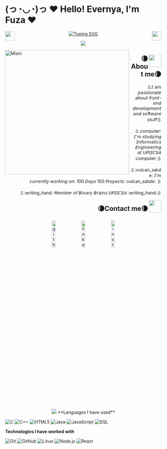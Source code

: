 # (っ◔◡◔)っ ♥ Hello! Evernya, I'm Fuza ♥ 
<img align="right" src = "https://cultofthepartyparrot.com/guests/hd/nyanparrot.gif" width = 30px height=30px>
<img align="left" src = "https://cultofthepartyparrot.com/guests/hd/nyanparrot.gif" width = 30px height=30px>
<p align = "center">
<a href="https://git.io/typing-svg"><img src="https://readme-typing-svg.demolab.com?font=Fira+Code&size=70&duration=1400&pause=500&color=4e72b8&background=0000000E&center=true&multiline=true&width=1920&height=384&lines=Hello,+there+!;Welcome+to+my+GitHub+profile+uwu;ミミ◦❧◦°˚°◦.¸¸◦°´❤*•.¸♥ + ♥¸.•*❤´°◦¸¸.◦°˚°◦☙◦彡彡" alt="Typing SVG" /></a>
</p>
 <p  align="center">
<img src="https://user-images.githubusercontent.com/73097560/115834477-dbab4500-a447-11eb-908a-139a6edaec5c.gif">    
<div align="left">
	<img align="left" alt="Mishi" width="400" src="https://i.pinimg.com/originals/d2/ac/82/d2ac82e47b68bf7e6d5635e063bb3a40.gif">
</div>
<div align="right">
<img align="right" src = "https://cultofthepartyparrot.com/guests/hd/partyblobcat.gif" width = 40px height=40px>
<h2 align="right" font-weight="bold">🌘About me🌘</h2>  
<p align="right">
ミ𝘐 𝘢𝘮 𝘱𝘢𝘴𝘴𝘪𝘰𝘯𝘢𝘵𝘦 𝘢𝘣𝘰𝘶𝘵 𝘧𝘳𝘰𝘯𝘵-𝘦𝘯𝘥 𝘥𝘦𝘷𝘦𝘭𝘰𝘱𝘮𝘦𝘯𝘵 𝘢𝘯𝘥 𝘴𝘰𝘧𝘵𝘸𝘢𝘳𝘦 𝘴𝘵𝘶𝘧𝘧彡 <br><br>
ミ:computer: 𝘐'𝘮 𝘴𝘵𝘶𝘥𝘺𝘪𝘯𝘨 𝘐𝘯𝘧𝘰𝘳𝘮𝘢𝘵𝘪𝘤𝘴 𝘌𝘯𝘨𝘪𝘯𝘦𝘦𝘳𝘪𝘯𝘨 𝘢𝘵 𝘜𝘗𝘐𝘐𝘊𝘚𝘈 :computer:彡 <br><br>
ミ:vulcan_salute: 𝘐’𝘮 𝘤𝘶𝘳𝘳𝘦𝘯𝘵𝘭𝘺 𝘸𝘰𝘳𝘬𝘪𝘯𝘨 𝘰𝘯: 100 𝘋𝘢𝘺𝘴 100 𝘗𝘳𝘰𝘺𝘦𝘤𝘵𝘴 :vulcan_salute: 彡 <br><br>
ミ:writing_hand: 𝘔𝘦𝘮𝘣𝘦𝘳 𝘰𝘧 𝘉𝘪𝘯𝘢𝘳𝘺 𝘉𝘳𝘢𝘪𝘯𝘴 𝘜𝘗𝘐𝘐𝘊𝘚𝘈 :writing_hand:彡
</p>
<img align="right" src = "https://cultofthepartyparrot.com/guests/hd/partyblobcat.gif" width = 40px height=40px>
<h2 align="right" font-weight="bold">🌘Contact me🌘</h2> 
<p align="center">
	<a href="https://github.com/yareny-delacruz"><img alt="github" width="15%" style="padding:8px" src="https://img.icons8.com/clouds/100/000000/github.png"/></a>
	<a href="https://www.linkedin.com/in/fátimadelacruz00/"><img alt="linkedin" width="15%" style="padding:8px" src="https://img.icons8.com/clouds/100/000000/linkedin.png"/></a>
	<a href="https://instagram.com/naked_fuz4/"><img alt="instagram" width="15%" style="padding:8px" src="https://img.icons8.com/clouds/100/000000/instagram.png"/></a>
</p>
</div>
 <p  align="center">
<img src="https://user-images.githubusercontent.com/73097560/115834477-dbab4500-a447-11eb-908a-139a6edaec5c.gif">  
**Languages ​​I have used**

![C](https://img.shields.io/badge/-C-000000?style=flat&logo=C)
![C++](https://img.shields.io/badge/-C++-000000?style=flat&logo=C%2B%2B&logoColor=00599C)
![HTML5](https://img.shields.io/badge/-HTML5-000000?style=flat&logo=HTML5)
![Java](https://img.shields.io/badge/-Java-000000?style=flat&logo=Java&logoColor=007396)
![JavaScript](https://img.shields.io/badge/-JavaScript-000000?style=flat&logo=javascript)
![SQL](https://img.shields.io/badge/-SQL-000000?style=flat&logo=MySQL)

**Technologies I have worked with**

![Git](https://img.shields.io/badge/-Git-000000?style=flat&logo=git&logoColor=F05032)
![GitHub](https://img.shields.io/badge/-GitHub-000000?style=flat&logo=github&logoColor=FFFFFF)
![Linux](https://img.shields.io/badge/-Linux-000000?style=flat&logo=linux&logoColor=FCC624)
![Node.js](https://img.shields.io/badge/-Node.js-000000?style=flat&logo=node.js&logoColor=339933)
![React](https://img.shields.io/badge/-React-000000?style=flat&logo=React&logoColor=61DAFB)
